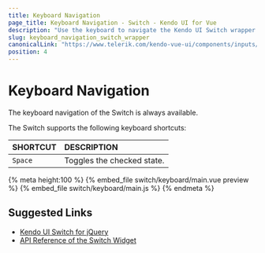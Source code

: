 ```yaml
---
title: Keyboard Navigation
page_title: Keyboard Navigation - Switch - Kendo UI for Vue
description: "Use the keyboard to navigate the Kendo UI Switch wrapper for Vue."
slug: keyboard_navigation_switch_wrapper
canonicalLink: "https://www.telerik.com/kendo-vue-ui/components/inputs/switch/keyboard-navigation/"
position: 4
---
```


<div><WrapperBanner link="/kendo-vue-ui/components/inputs/switch/keyboard-navigation/"></WrapperBanner></div>    

# Keyboard Navigation

The keyboard navigation of the Switch is always available.

The Switch supports the following keyboard shortcuts:

| SHORTCUT    |  DESCRIPTION    |
|:---         |:---|
| `Space`     | Toggles the checked state. |

{% meta height:100 %}
{% embed_file switch/keyboard/main.vue preview %}
{% embed_file switch/keyboard/main.js %}
{% endmeta %}

## Suggested Links

* [Kendo UI Switch for jQuery](https://docs.telerik.com/kendo-ui/controls/editors/switch/overview)
* [API Reference of the Switch Widget](https://docs.telerik.com/kendo-ui/api/javascript/ui/switch)
